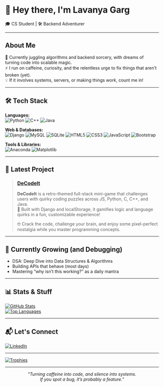 # 👋 Hey there, I'm Lavanya Garg

🎓 CS Student | 🛠️ Backend Adventurer 

---

## About Me

🧩 Currently juggling algorithms and backend sorcery, with dreams of turning code into scalable magic.  
⚡ I run on caffeine, curiosity, and the relentless urge to fix things that aren’t broken (yet).  
💡 If it involves systems, servers, or making things *work*, count me in!

---

## 🛠️ Tech Stack

**Languages:**  
![Python](https://img.shields.io/badge/-Python-3776AB?logo=python&logoColor=white&style=flat)
![C++](https://img.shields.io/badge/-C++-00599C?logo=c%2B%2B&logoColor=white&style=flat)
![Java](https://img.shields.io/badge/-Java-007396?logo=java&logoColor=white&style=flat)

**Web & Databases:**  
![Django](https://img.shields.io/badge/-Django-092E20?logo=django&logoColor=white&style=flat)
![MySQL](https://img.shields.io/badge/-MySQL-4479A1?logo=mysql&logoColor=white&style=flat)
![SQLite](https://img.shields.io/badge/-SQLite-003B57?logo=sqlite&logoColor=white&style=flat)
![HTML5](https://img.shields.io/badge/-HTML5-E34F26?logo=html5&logoColor=white&style=flat)
![CSS3](https://img.shields.io/badge/-CSS3-1572B6?logo=css3&logoColor=white&style=flat)
![JavaScript](https://img.shields.io/badge/-JavaScript-F7DF1E?logo=javascript&logoColor=black&style=flat)
![Bootstrap](https://img.shields.io/badge/-Bootstrap-7952B3?logo=bootstrap&logoColor=white&style=flat)

**Tools & Libraries:**  
![Anaconda](https://img.shields.io/badge/-Anaconda-44A833?logo=anaconda&logoColor=white&style=flat)
![Matplotlib](https://img.shields.io/badge/-Matplotlib-11557C?logo=matplotlib&logoColor=white&style=flat)

---

## 🌟 Latest Project

> ### [DeCodeIt](https://github.com/flutebyte/DeCodeIt)
>
> **DeCodeIt** is a retro-themed full-stack mini-game that challenges users with quirky coding puzzles across JS, Python, C, C++, and Java.  
> 🚀 Built with Django and localStorage, it gamifies logic and language quirks in a fun, customizable experience!  
>  
> 🤓 Crack the code, challenge your brain, and enjoy some pixel-perfect nostalgia while you master programming concepts.

---

## 🌱 Currently Growing (and Debugging)

- DSA: Deep Dive into Data Structures & Algorithms
- Building APIs that behave (most days)
- Mastering “why isn’t this working?” as a daily mantra

---

## 📊 Stats & Stuff

[![GitHub Stats](https://github-readme-stats.vercel.app/api?username=flutebyte&show_icons=true&theme=dark)](https://github.com/flutebyte)  
[![Top Languages](https://github-readme-stats.vercel.app/api/top-langs/?username=flutebyte&layout=compact&theme=dark)](https://github.com/flutebyte)

---

## 📬 Let's Connect

[![LinkedIn](https://img.shields.io/badge/LinkedIn-Lavanya_Garg-0077B5?style=flat&logo=linkedin)](https://www.linkedin.com/in/lavanya-garg-89ab842bb)

---

[![Trophies](https://github-profile-trophy.vercel.app/?username=flutebyte&theme=algolia)](https://github.com/ryo-ma/github-profile-trophy)

---

<p align="center">
  <i>"Turning caffeine into code, and silence into systems.<br>
  If you spot a bug, it’s probably a feature."</i>
</p>
